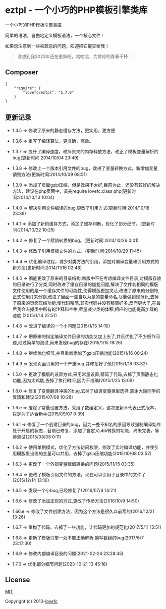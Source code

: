 # eztpl - 一个小巧的PHP模板引擎类库

一个小巧的PHP模板引擎类库

简单的语法，自由地定义模板语法，一个核心文件！

如果您注意到一些被疏忽的问题，欢迎把它提交给我！

> 没想到我2023年还在更新吧，哈哈哈，为曾经的青春干杯！

## Composer

```
{
    "require": {
        "lovefc/eztpl": "1.7.0"
    }		
}
```

## 更新记录

* 1.3.5 => 修改了原来的静态缓存方法，更实用，更方便

* 1.3.6 => 重写了编译算法，更准确，高效。

* 1.3.7 => 提升了编译速度，改掉原来的内存释放方法，改正了模板变量解析的bug(更新时间:2014/10/04 23:49)

* 1.3.8 => 修改上一个版本引用文件的bug，改进了变量转换方式，新增加变量销毁方法(更新时间:2014/10/09 08:51)

* 1.3.9 => 添加了页面gzip压缩，但是效果不太好,目前为止，还没有较好的解决方法，建议在php页面中，首先require lovefc.class php(更新时间:2014/10/13 10:04)

* 1.4.0 => 解决引用文件编译的bug,更改了引用方式(更新时间:2014/10/18 23:36)

* 1.4.1 => 添加了新的缓存方式，添加了缓存判断，优化了部分细节。(更新时间:2014/10/22 10:25)

* 1.4.2 => 修复了一个赋值转换的bug。(更新时间:2014/10/26 0:01)

* 1.4.3 => 修改了引用模板文件的方式。(更新时间:2014/10/29 11:45)

* 1.4.4 => 优化编译过程，减少对类方法的引用，添加对编译变量和引用方式的新方法(更新时间:2014/11/16 02:48)

* 1.4.5 => 彻底更改了原来的目录结构,新版中不在考虑编译文件目录,对模版存放的目录进行了分类,同时改进了缓存目录的尴尬问题,解决了文件名相同的模版文件使用的是一个缓存文件的可能性,使得模版更加灵活,改进了原来的分割符,正式使用{}来分割,改进了里面一些自以为是的变量命名,尽量做到规范化,去掉了原来的页面压缩功能,使代码精简,其实代码并没有精简好多,反而更大了,在最后我会去掉类中所有的注释和空格,尽量减少类的体积,相应的也能提高加载的速度 (2015/1/14 22:51)

* 1.4.6 => 改进了编译的一个小问题(2015/1/15 14:10)

* 1.4.7 => 把原来的指定编译文件目录的功能又加上去了,并且优化了不少细节问题,经过简单的测试,尚未发现bug的存在(2015/1/15 19:26)

* 1.4.8 => 继续优化细节,并且重新添加了gzip压缩功能(2015/1/16 00:24)

* 1.4.9 => 发现页面引用的一个严重bug,并修复好了他(2015/1/18 03:32)

* 1.5.0 => 更改了模版的设置方式,采用常量设置,精简了代码,去掉了页面静态化功能,因为太鸡肋,去掉了执行时间,因为不准确(2015/1/25 13:09)

* 1.6.0 => 修复了变量翻译冲突的bug,去掉了编译变量类型选择,感谢大隐同学的反馈和建议(2015/07/08 10:28)

* 1.6.e => 废除了常量设置方法，采用了数组定义，这次更新不代表正式版本，只是为了适合新手(2015/09/07 0:39)

* 1.6.1 => 修复了一个创建目录的bug，因为一些不知名的原因导致强制编译始终处于开启的状态，目前已修复，添加了自定义ubb转换的功能，尚未完善，等待测试(2015/08/08 0:11)

* 1.6.2 => 使用单例模式，优化了方法访问权限，修改了实时编译功能，并使引用模版里设置的变量可以共用，去掉了gzip压缩功能(2015/10/08 03:52)

* 1.6.3 => 更改了一个外部变量赋值转换的问题(2015/11/15 03:35)

* 1.6.4 => 更改了模板引用文件的方法，现在可以引用子目录中的文件了(2015/12/14 13:10)

* 1.6.5 => 发现一个小bug,已经修复了(2016/07/4 14:21)

* 1.6.6 => 修改了添加正则的方式,更改了传参方法(2016/10/9 14:50) 

* 1.66.e => 修改了文件创建方法，因为这个方法是很久以前写的(2016/12/21 13:26)

* 1.6.7 => 重构了代码，去掉了一些功能，让代码更加的规范化(2017/5/11 15:51)

* 1.6.8 => 更新了模版引擎一处不能正确解析.简写数组的bug(2017/6/7 23:17:30)

* 1.6.9 => 修改内部编译目录的问题(2021-02-24 23:28:45)

* 1.7.0 => 优化部分细节问题(2023-10-21 13:45:16)

## License

[MIT](https://opensource.org/licenses/MIT)

Copyright (c) 2013-[lovefc](http://lovefc.cn)